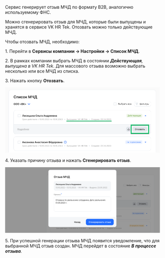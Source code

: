 Сервис генерирует отзыв МЧД по формату B2B, аналогично используемому ФНС.

Можно сгенерировать отзыв для МЧД, которые были выпущены и хранятся в сервисе VK HR Tek. Отозвать можно только действующие МЧД.

Чтобы отозвать МЧД, необходимо:

1\. Перейти в **Сервисы компании → Настройки → Список МЧД**.

2\. В рамках компании выбрать МЧД в состоянии ***Действующая**, выпущена в VK HR Tek*. Для массового отзыва возможно выбрать несколько или все МЧД из списка.

3\. Нажать кнопку **Отозвать**.

![15.png](./assets/15.png)

4\. Указать причину отзыва и нажать **Сгенерировать отзыв**.

![отзыв.png](./assets/revocation.png)

5\. При успешной генерации отзыва МЧД появится уведомление, что для выбранной МЧД отзыв создан. МЧД перейдет в состояние ***В процессе отзыва**.*